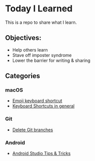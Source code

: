 # Today I Learned

This is a repo to share what I learn.

## Objectives:
* Help others learn
* Stave off imposter syndrome
* Lower the barrier for writing & sharing

## Categories

### macOS
* [Emoji keyboard shortcut](emojis_on_macos_keyboard_shortcut.md)
* [Keyboard Shortcuts in general](macos_keyboard_shortcuts.md)

### Git
* [Delete Git branches](delete_remote_git_branch.md)

### Android
* [Android Studio Tips & Tricks](android_studio_shortcuts.md)
